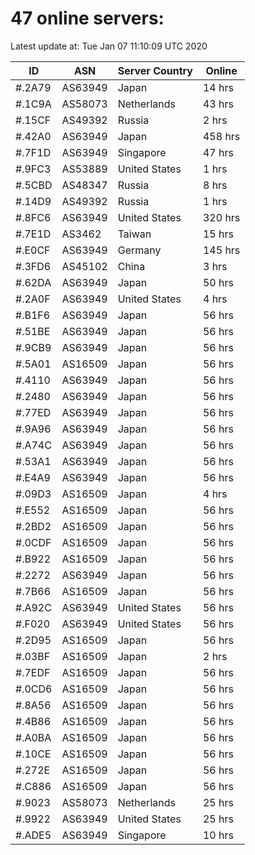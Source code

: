 # 47 online servers:

Latest update at: Tue Jan 07 11:10:09 UTC 2020

| ID | ASN | Server Country | Online |
| -- | --- | -------------- | ------ |
| #.2A79 | AS63949 | Japan | 14 hrs |
| #.1C9A | AS58073 | Netherlands | 43 hrs |
| #.15CF | AS49392 | Russia | 2 hrs |
| #.42A0 | AS63949 | Japan | 458 hrs |
| #.7F1D | AS63949 | Singapore | 47 hrs |
| #.9FC3 | AS53889 | United States | 1 hrs |
| #.5CBD | AS48347 | Russia | 8 hrs |
| #.14D9 | AS49392 | Russia | 1 hrs |
| #.8FC6 | AS63949 | United States | 320 hrs |
| #.7E1D | AS3462 | Taiwan | 15 hrs |
| #.E0CF | AS63949 | Germany | 145 hrs |
| #.3FD6 | AS45102 | China | 3 hrs |
| #.62DA | AS63949 | Japan | 50 hrs |
| #.2A0F | AS63949 | United States | 4 hrs |
| #.B1F6 | AS63949 | Japan | 56 hrs |
| #.51BE | AS63949 | Japan | 56 hrs |
| #.9CB9 | AS63949 | Japan | 56 hrs |
| #.5A01 | AS16509 | Japan | 56 hrs |
| #.4110 | AS63949 | Japan | 56 hrs |
| #.2480 | AS63949 | Japan | 56 hrs |
| #.77ED | AS63949 | Japan | 56 hrs |
| #.9A96 | AS63949 | Japan | 56 hrs |
| #.A74C | AS63949 | Japan | 56 hrs |
| #.53A1 | AS63949 | Japan | 56 hrs |
| #.E4A9 | AS63949 | Japan | 56 hrs |
| #.09D3 | AS16509 | Japan | 4 hrs |
| #.E552 | AS16509 | Japan | 56 hrs |
| #.2BD2 | AS16509 | Japan | 56 hrs |
| #.0CDF | AS16509 | Japan | 56 hrs |
| #.B922 | AS16509 | Japan | 56 hrs |
| #.2272 | AS63949 | Japan | 56 hrs |
| #.7B66 | AS16509 | Japan | 56 hrs |
| #.A92C | AS63949 | United States | 56 hrs |
| #.F020 | AS63949 | United States | 56 hrs |
| #.2D95 | AS16509 | Japan | 56 hrs |
| #.03BF | AS16509 | Japan | 2 hrs |
| #.7EDF | AS16509 | Japan | 56 hrs |
| #.0CD6 | AS16509 | Japan | 56 hrs |
| #.8A56 | AS16509 | Japan | 56 hrs |
| #.4B86 | AS16509 | Japan | 56 hrs |
| #.A0BA | AS16509 | Japan | 56 hrs |
| #.10CE | AS16509 | Japan | 56 hrs |
| #.272E | AS16509 | Japan | 56 hrs |
| #.C886 | AS16509 | Japan | 56 hrs |
| #.9023 | AS58073 | Netherlands | 25 hrs |
| #.9922 | AS63949 | United States | 25 hrs |
| #.ADE5 | AS63949 | Singapore | 10 hrs |

